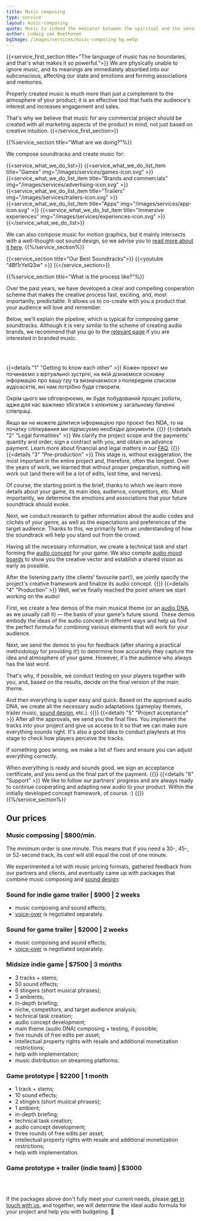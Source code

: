 ```yaml
---
title: Music composing
type: service
layout: music-composing
quote: Music is indeed the mediator between the spiritual and the sensual life.
author: Ludwig van Beethoven
bgImage: /images/services/music-composing-bg.webp
---
```


{{<service_first_section title="The language of music has no boundaries, and that's what makes it so powerful.">}}
We are physically unable to ignore music, and its meanings are immediately absorbed into our subconscious, affecting our state and emotions and forming associations and memories.

Properly created music is much more than just a complement to the atmosphere of your product; it is an effective tool that fuels the audience's interest and increases engagement and sales.

That's why we believe that music for any commercial project should be created with all marketing aspects of the product in mind, not just based on creative intuition.
{{</service_first_section>}}

{{%service_section title="What are we doing?"%}}

We compose soundtracks and create music for:

{{<service_what_we_do_list>}}
{{<service_what_we_do_list_item title="Games" img="/images/services/games-icon.svg" >}}
{{<service_what_we_do_list_item title="Brands and commercials" img="/images/services/advertising-icon.svg" >}}
{{<service_what_we_do_list_item title="Trailers" img="/images/services/trailers-icon.svg" >}}
{{<service_what_we_do_list_item title="Apps" img="/images/services/app-icon.svg" >}}
{{<service_what_we_do_list_item title="Immersive experiences" img="/images/services/experiences-icon.svg" >}}
{{</service_what_we_do_list>}}

We can also compose music for motion graphics, but it mainly intersects with a well-thought-out sound design, so we advise you to [read more about it here](/en/works/audio-for-motion-design/).
{{%/service_section%}}

{{<service_section title="Our Best Soundtracks">}}
{{<youtube "4Bf1rYeIQ3w" >}}
{{</service_section>}}

{{%service_section title="What is the process like?"%}}

Over the past years, we have developed a clear and compelling cooperation scheme that makes the creative process fast, exciting, and, most importantly, predictable. It allows us to co-create with you a product that your audience will love and remember.

Below, we'll explain the pipeline, which is typical for composing game soundtracks. Although it is very similar to the scheme of creating audio brands, we recommend that you go to the [relevant page](/en/services/audio-branding/) if you are interested in branded music.

</br></br>

{{<details "1" "Getting to know each other" >}}
Кожен проєкт ми починаємо з віртуальної зустрічі, на якій дізнаємося основну інформацію про вашу гру та визначаємося з попереднім списком аудіоасетів, які нам потрібно буде створити.

Окрім цього ми обговорюємо, як буде побудований процес роботи, адже для нас важливо збігатися з клієнтом у загальному баченні співпраці.

Якщо ви не можете ділитися інформацією про проєкт без NDA, то на початку спілкування ми підписуємо необхідні документи.
{{</details >}}
{{<details "2" "Legal formalities" >}}
We clarify the project scope and the payments' quantity and order, sign a contract with you, and obtain an advance payment. Learn more about financial and legal matters in our [FAQ](/en/faq).
{{</details >}}
{{<details "3" "Pre-production" >}}
This stage is, without exaggeration, the most important in the entire project and, therefore, often the longest. Over the years of work, we learned that without proper preparation, nothing will work out (and there will be a lot of edits, lost time, and nerves).

Of course, the starting point is the brief, thanks to which we learn more details about your game, its main idea, audience, competitors, etc. Most importantly, we determine the emotions and associations that your future soundtrack should evoke.

Next, we conduct research to gather information about the audio codes and clichés of your genre, as well as the expectations and preferences of the target audience. Thanks to this, we primarily form an understanding of how the soundtrack will help you stand out from the crowd.

Having all the necessary information, we create a technical task and start forming the [audio concept](/en/faq#Audioconcept) for your game. We also compile [audio mood boards](/en/faq#Audiomoodboard) to show you the creative vector and establish a shared vision as early as possible.

After the listening party (the clients' favourite part!), we jointly specify the project's creative framework and finalize its audio concept.
{{</details >}}
{{<details "4" "Production" >}}
Well, we've finally reached the point where we start working on the audio! 

First, we create a few demos of the main musical theme (or an [audio DNA](/en/faq#AudioDNA), as we usually call it) — the basis of your game's future sound. These demos embody the ideas of the audio concept in different ways and help us find the perfect formula for combining various elements that will work for your audience.

Next, we send the demos to you for feedback (after sharing a practical methodology for providing it!) to determine how accurately they capture the idea and atmosphere of your game. However, it's the audience who always has the last word.

That's why, if possible, we conduct testing on your players together with you, and, based on the results, decide on the final version of the main theme.

And then everything is super easy and quick. Based on the approved audio DNA, we create all the necessary audio adaptations (gameplay themes, trailer music, [sound design](/en/services/sound-design), etc.). 
{{</details >}}
{{<details "5" "Project acceptance" >}}
After all the approvals, we send you the final files. You implement the tracks into your project and give us access to it so that we can make sure everything sounds right. It's also a good idea to conduct playtests at this stage to check how players perceive the tracks.

If something goes wrong, we make a list of fixes and ensure you can adjust everything correctly.

When everything is ready and sounds good, we sign an acceptance certificate, and you send us the final part of the payment.
{{</details >}}
{{<details "6" "Support" >}}
We like to follow our partners' progress and are always ready to continue cooperating and adapting new audio to your product. Within the initially developed concept framework, of course. :)
{{</details >}}
{{%/service_section%}}

<div class="our-prices service-section inline-gap">
    <div class="small-container">
        <h2>Our prices</h2>
        <h3>Music composing | $800/min.</h3>
        <div>
            <p>
                The minimum order is one minute. This means that if you need a 30-, 45-, or 52-second track, its cost will still equal the cost of one minute.
            </p>
            <p>
                We experimented a lot with music pricing formats, gathered feedback from our partners and clients, and eventually came up with packages that combine music composing and <a href="/en/services/sound-design">sound design</a>:
            </p>
        </div>
        <h3>Sound for indie game trailer | $900 | 2 weeks</h3>
        <div>
            <ul>
                <li>music composing and sound effects;</li>
                <li><a href="/en/services/voice-casting">voice-over</a> is negotiated separately.</li>
            </ul>
        </div>
        <h3>Sound for game trailer | $2000 | 2 weeks</h3>
        <div>
            <ul>
                <li>music composing and sound effects;</li>
                <li><a href="/en/services/voice-casting">voice-over</a> is negotiated separately.</li>
            </ul>
        </div>
        <h3>Midsize indie game | $7500 | 3 months</h3>
        <div>
            <ul>
                <li>3 tracks + stems;</li>
                <li>50 sound effects;</li>
                <li>6 stingers (short musical phrases);</li>
                <li>3 ambients;</li>
                <li>in-depth briefing;</li>
                <li>niche, competitors, and target audience analysis;</li>
                <li>technical task creation;</li>
                <li>audio concept development;</li>
                <li>main theme (audio DNA) composing + testing, if possible;</li>
                <li>five rounds of free edits per asset;</li>
                <li>intellectual property rights with resale and additional monetization restrictions;</li>
                <li>help with implementation;</li>
                <li>music distribution on streaming platforms.</li>
            </ul>
        </div>
        <h3>Game prototype | $2200 | 1 month</h3>
        <div>
            <ul>
                <li>1 track + stems;</li>
                <li>10 sound effects;</li>
                <li>2 stingers (short musical phrases);</li>
                <li>1 ambient;</li>
                <li>in-depth briefing;</li>
                <li>technical task creation;</li>
                <li>audio concept development;</li>
                <li>three rounds of free edits per asset;</li>
                <li>intellectual property rights with resale and additional monetization restrictions;</li>
                <li>help with implementation.</li>
            </ul>
        </div>
        <h3>Game prototype + trailer (indie team) | $3000 </h3>
        <div>
            <br>
            <br>
            <p>
                If the packages above don't fully meet your current needs, please
                <a href="mailto:connect@vp-production.com">get in touch with us</a>, and together, we will determine the ideal audio formula for your project and help you with budgeting. 🙌
            </p>
        </div>
    </div>
</div>